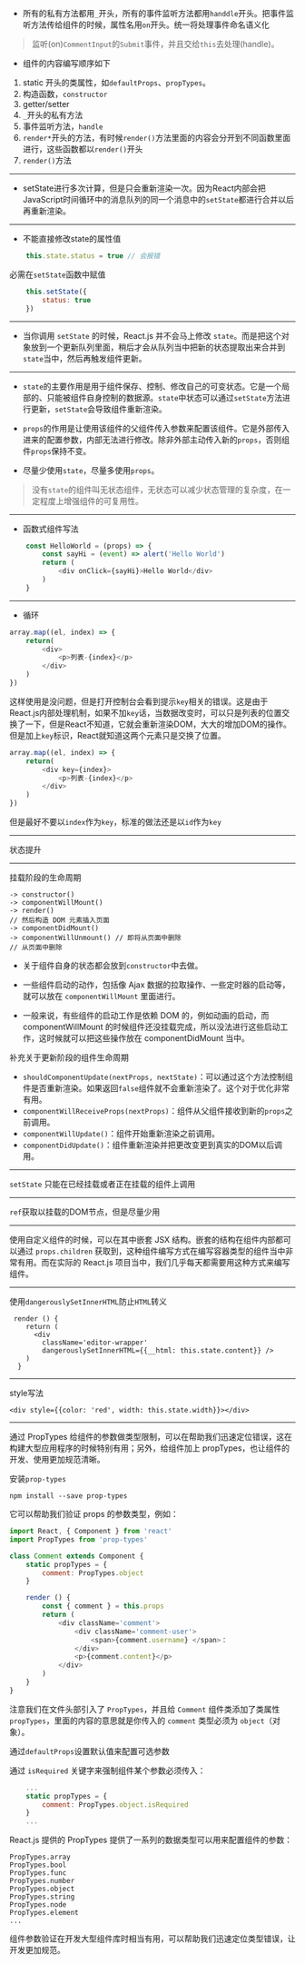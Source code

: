 

- 所有的私有方法都用`_`开头，所有的事件监听方法都用`handdle`开头。把事件监听方法传给组件的时候，属性名用`on`开头。统一将处理事件命名语义化
> 监听(on)`CommentInput`的`Submit`事件，并且交给`this`去处理(handle)。

- 组件的内容编写顺序如下
1. static 开头的类属性，如`defaultProps`、`propTypes`。
2. 构造函数，`constructor` 
3. getter/setter
4. `_`开头的私有方法
5. 事件监听方法，`handle`
6. `render*`开头的方法，有时候`render()`方法里面的内容会分开到不同函数里面进行，这些函数都以`render()`开头
7. `render()`方法

----

- setState进行多次计算，但是只会重新渲染一次。因为React内部会把JavaScript时间循环中的消息队列的同一个消息中的`setState`都进行合并以后再重新渲染。
---


- 不能直接修改state的属性值

```js
    this.state.status = true // 会报错
```

必需在`setState`函数中赋值

```js
    this.setState({
        status: true
    })
```
---


- 当你调用 `setState` 的时候，React.js 并不会马上修改 `state`。而是把这个对象放到一个更新队列里面，稍后才会从队列当中把新的状态提取出来合并到`state`当中，然后再触发组件更新。
---


- `state`的主要作用是用于组件保存、控制、修改自己的可变状态。它是一个局部的、只能被组件自身控制的数据源。`state`中状态可以通过`setState`方法进行更新，`setState`会导致组件重新渲染。



- `props`的作用是让使用该组件的父组件传入参数来配置该组件。它是外部传入进来的配置参数，内部无法进行修改。除非外部主动传入新的`props`，否则组件`props`保持不变。


 
- 尽量少使用`state`，尽量多使用`props`。
> 没有`state`的组件叫无状态组件，无状态可以减少状态管理的复杂度，在一定程度上增强组件的可复用性。
---


- 函数式组件写法
```js
    const HelloWorld = (props) => {
        const sayHi = (event) => alert('Hello World')
        return (
            <div onClick={sayHi}>Hello World</div>
        )
    }
```
---




- 循环
```js
array.map((el, index) => {
    return(
        <div>
            <p>列表-{index}</p>
        </div>
    )
})
```
这样使用是没问题，但是打开控制台会看到提示`key`相关的错误。这是由于React.js内部处理机制，如果不加`key`话，当数据改变时，可以只是列表的位置交换了一下，但是React不知道，它就会重新渲染DOM，大大的增加DOM的操作。但是加上`key`标识，React就知道这两个元素只是交换了位置。
```js
array.map((el, index) => {
    return(
        <div key={index}>
            <p>列表-{index}</p>
        </div>
    )
})
```
但是最好不要以`index`作为`key`，标准的做法还是以`id`作为`key`


---

状态提升


---

挂载阶段的生命周期
```
-> constructor()
-> componentWillMount()
-> render()
// 然后构造 DOM 元素插入页面
-> componentDidMount()
-> componentWillUnmount() // 即将从页面中删除
// 从页面中删除
```


- 关于组件自身的状态都会放到`constructor`中去做。

- 一些组件启动的动作，包括像 Ajax 数据的拉取操作、一些定时器的启动等，就可以放在 `componentWillMount` 里面进行。

- 一般来说，有些组件的启动工作是依赖 DOM 的，例如动画的启动，而 componentWillMount 的时候组件还没挂载完成，所以没法进行这些启动工作，这时候就可以把这些操作放在 componentDidMount 当中。


补充关于更新阶段的组件生命周期

- `shouldComponentUpdate(nextProps, nextState)`：可以通过这个方法控制组件是否重新渲染。如果返回`false`组件就不会重新渲染了。这个对于优化非常有用。
- `componentWillReceiveProps(nextProps)`：组件从父组件接收到新的`props`之前调用。
- `componentWillUpdate()`：组件开始重新渲染之前调用。
- `componentDidUpdate()`：组件重新渲染并把更改变更到真实的DOM以后调用。


---


`setState` 只能在已经挂载或者正在挂载的组件上调用


---

`ref`获取以挂载的DOM节点，但是尽量少用


---

使用自定义组件的时候，可以在其中嵌套 JSX 结构。嵌套的结构在组件内部都可以通过 `props.children` 获取到，这种组件编写方式在编写容器类型的组件当中非常有用。而在实际的 React.js 项目当中，我们几乎每天都需要用这种方式来编写组件。


---


使用`dangerouslySetInnerHTML`防止`HTML`转义
```
 render () {
    return (
      <div
        className='editor-wrapper'
        dangerouslySetInnerHTML={{__html: this.state.content}} />
    )
  }
```


---


style写法
```
<div style={{color: 'red', width: this.state.width}}></div>
```


---


通过 PropTypes 给组件的参数做类型限制，可以在帮助我们迅速定位错误，这在构建大型应用程序的时候特别有用；另外，给组件加上 propTypes，也让组件的开发、使用更加规范清晰。

安装`prop-types`

```shell
npm install --save prop-types
```
它可以帮助我们验证 props 的参数类型，例如：


```js
import React, { Component } from 'react'
import PropTypes from 'prop-types'

class Comment extends Component {
    static propTypes = {
        comment: PropTypes.object
    }

    render () {
        const { comment } = this.props
        return (
            <div className='comment'>
                <div className='comment-user'>
                    <span>{comment.username} </span>：
                </div>
                <p>{comment.content}</p>
            </div>
        )
    }
}
```

注意我们在文件头部引入了 `PropTypes`，并且给 `Comment` 组件类添加了类属性 `propTypes`，里面的内容的意思就是你传入的 `comment` 类型必须为 `object`（对象）。

通过`defaultProps`设置默认值来配置可选参数


通过 `isRequired` 关键字来强制组件某个参数必须传入：

```js
    ...
    static propTypes = {
        comment: PropTypes.object.isRequired
    }
    ...
```

React.js 提供的 PropTypes 提供了一系列的数据类型可以用来配置组件的参数：

```
PropTypes.array
PropTypes.bool
PropTypes.func
PropTypes.number
PropTypes.object
PropTypes.string
PropTypes.node
PropTypes.element
...
```

组件参数验证在开发大型组件库时相当有用，可以帮助我们迅速定位类型错误，让开发更加规范。



